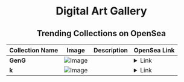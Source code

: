<div align="center">

# Digital Art Gallery

## Trending Collections on OpenSea

| Collection Name                       | Image                                                                                     | Description                       | OpenSea Link                                                                                          |
|---------------------------------------|-------------------------------------------------------------------------------------------|-----------------------------------|--------------------------------------------------------------------------------------------------------|
| **GenG** | ![Image](https://i.seadn.io/s/raw/files/2ee1c5920ecffe3ab00d3df00091a5f1.jpg?w=500&auto=format?w=200&auto=format) |  | <details><summary>Link</summary>[GenG](https://opensea.io/collection/geng-3)</details> |
| **k** | ![Image](https://i.seadn.io/s/raw/files/03abe900e86139831c2a36d2ab23de54.png?w=500&auto=format?w=200&auto=format) |  | <details><summary>Link</summary>[k](https://opensea.io/collection/k-395)</details> |

</div>
